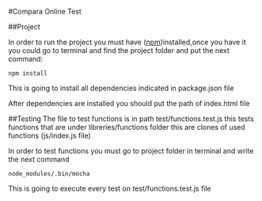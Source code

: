#Compara Online Test

##Project

In order to run the project you must have ([npm](https://www.npmjs.com/))installed,once you have it you could go to terminal and find the project folder and put the next command:
```
npm install
```
This is going to install all dependencies indicated in package.json file

After dependencies are installed you should put the path of index.html file

##Testing
The file to test functions is in path test/functions.test.js this tests functions that are under libreries/functions folder this are clones of used functions (js/index.js file)

In order to test functions you must go to project folder in terminal and write the next command
```
node_modules/.bin/mocha 
```
This is going to execute every test on test/functions.test.js file